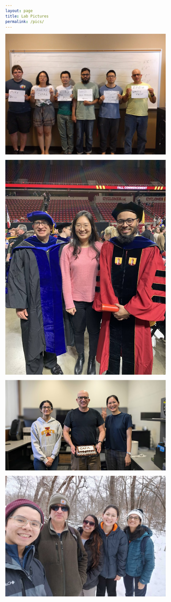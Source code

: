 ```yaml
---
layout: page
title: Lab Pictures
permalink: /pics/
---
```


<!--
<img src="./images/labpics/IMG_20180606_161448.jpg" width="700" />
-->
![image](./images/lab_lineup.jpg)

![image](./images/labpics/IMG_4990.jpg)

![image](./images/labpics/PXL_20240925_181154418~2.jpg)

![image](images/labpics/img_20230315_112032.jpg)

